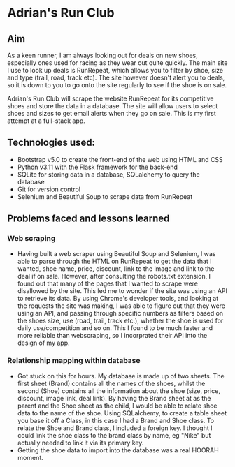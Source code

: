 # Adrian's Run Club

## Aim
As a keen runner, I am always looking out for deals on new shoes, especially ones used for racing as they wear out quite quickly. The main site I use to look up deals is RunRepeat, which allows you to filter by shoe, size and type (trail, road, track etc). The site however doesn't alert you to deals, so it is down to you to go onto the site regularly to see if the shoe is on sale. 

Adrian's Run Club will scrape the website RunRepeat for its competitive shoes and store the data in a database. The site will allow users to select shoes and sizes to get email alerts when they go on sale. This is my first attempt at a full-stack app.

## Technologies used:
- Bootstrap v5.0 to create the front-end of the web using HTML and CSS
- Python v3.11 with the Flask framework for the back-end
- SQLite for storing data in a database, SQLalchemy to query the database
- Git for version control
- Selenium and Beautiful Soup to scrape data from RunRepeat





## Problems faced and lessons learned
### Web scraping
- Having built a web scraper using Beautiful Soup and Selenium, I was able to parse through the HTML on RunRepeat to get the data that I wanted, shoe name, price, discount, link to the image and link to the deal if on sale. However, after consulting the robots.txt extension, I found out that many of the pages that I wanted to scrape were disallowed by the site. This led me to wonder if the site was using an API to retrieve its data. By using Chrome's developer tools, and looking at the requests the site was making, I was able to figure out that they were using an API, and passing through specific numbers as filters based on the shoes size, use (road, trail, track etc.), whether the shoe is used for daily use/competition and so on. This I found to be much faster and more reliable than webscraping, so I incorprated their API into the design of my app. 
### Relationship mapping within database
- Got stuck on this for hours. My database is made up of two sheets. The first sheet (Brand) contains all the names of the shoes, whilst the second (Shoe) contains all the information about the shoe (size, price, discount, image link, deal link). By having the Brand sheet at as the parent and the Shoe sheet as the child, I would be able to relate shoe data to the name of the shoe. Using SQLalchemy, to create a table sheet you base it off a Class, in this case I had a Brand and Shoe class. To relate the Shoe and Brand class, I included a foreign key. I thought I could link the shoe class to the brand class by name, eg "Nike" but actually needed to link it via its primary key.
- Getting the shoe data to import into the database was a real HOORAH moment.

